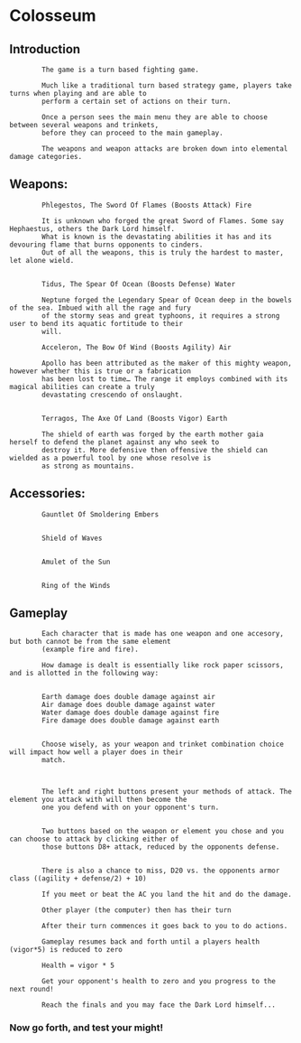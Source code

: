 # Colosseum

## Introduction

            The game is a turn based fighting game.

            Much like a traditional turn based strategy game, players take turns when playing and are able to
            perform a certain set of actions on their turn.

            Once a person sees the main menu they are able to choose between several weapons and trinkets,
            before they can proceed to the main gameplay.

            The weapons and weapon attacks are broken down into elemental damage categories.



## Weapons:


            Phlegestos, The Sword Of Flames (Boosts Attack) Fire

            It is unknown who forged the great Sword of Flames. Some say Hephaestus, others the Dark Lord himself.
            What is known is the devastating abilities it has and its devouring flame that burns opponents to cinders.
            Out of all the weapons, this is truly the hardest to master, let alone wield.


            Tidus, The Spear Of Ocean (Boosts Defense) Water

            Neptune forged the Legendary Spear of Ocean deep in the bowels of the sea. Imbued with all the rage and fury
            of the stormy seas and great typhoons, it requires a strong user to bend its aquatic fortitude to their
            will.

            Acceleron, The Bow Of Wind (Boosts Agility) Air

            Apollo has been attributed as the maker of this mighty weapon, however whether this is true or a fabrication
            has been lost to time… The range it employs combined with its magical abilities can create a truly
            devastating crescendo of onslaught.


            Terragos, The Axe Of Land (Boosts Vigor) Earth

            The shield of earth was forged by the earth mother gaia herself to defend the planet against any who seek to
            destroy it. More defensive then offensive the shield can wielded as a powerful tool by one whose resolve is
            as strong as mountains.



## Accessories:

            Gauntlet Of Smoldering Embers
            

            Shield of Waves
         

            Amulet of the Sun
            

            Ring of the Winds

            

## Gameplay

            Each character that is made has one weapon and one accesory, but both cannot be from the same element
            (example fire and fire).

            How damage is dealt is essentially like rock paper scissors, and is allotted in the following way:
       

            Earth damage does double damage against air
            Air damage does double damage against water
            Water damage does double damage against fire
            Fire damage does double damage against earth


            Choose wisely, as your weapon and trinket combination choice will impact how well a player does in their
            match.



            The left and right buttons present your methods of attack. The element you attack with will then become the
            one you defend with on your opponent's turn.


            Two buttons based on the weapon or element you chose and you can choose to attack by clicking either of
            those buttons D8+ attack, reduced by the opponents defense.


            There is also a chance to miss, D20 vs. the opponents armor class ((agility + defense/2) + 10)

            If you meet or beat the AC you land the hit and do the damage.

            Other player (the computer) then has their turn

            After their turn commences it goes back to you to do actions.

            Gameplay resumes back and forth until a players health (vigor*5) is reduced to zero

            Health = vigor * 5

            Get your opponent's health to zero and you progress to the next round!

            Reach the finals and you may face the Dark Lord himself...
            

### Now go forth, and test your might!
